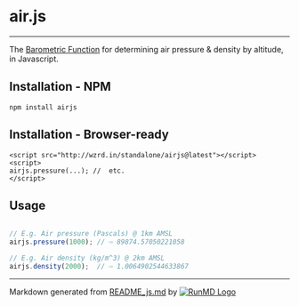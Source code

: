 <!--
  -- This file is auto-generated from README_js.md. Changes should be made there.
  -->

# air.js
----

The [Barometric Function](http://en.wikipedia.org/wiki/Barometric_formula) for determining air pressure &amp; density by altitude, in Javascript.

## Installation - NPM

    npm install airjs

## Installation - Browser-ready

    <script src="http://wzrd.in/standalone/airjs@latest"></script>
    <script>
    airjs.pressure(...); //  etc.
    </script>

## Usage

```javascript

// E.g. Air pressure (Pascals) @ 1km AMSL
airjs.pressure(1000); // ⇨ 89874.57050221058

// E.g. Air density (kg/m^3) @ 2km AMSL
airjs.density(2000);  // ⇨ 1.0064902544633867
```

----
Markdown generated from [README_js.md](README_js.md) by [![RunMD Logo](http://i.imgur.com/h0FVyzU.png)](https://github.com/broofa/runmd)
